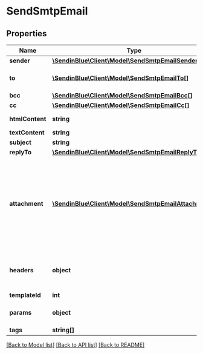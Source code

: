 # SendSmtpEmail

## Properties
Name | Type | Description | Notes
------------ | ------------- | ------------- | -------------
**sender** | [**\SendinBlue\Client\Model\SendSmtpEmailSender**](SendSmtpEmailSender.md) |  | [optional] 
**to** | [**\SendinBlue\Client\Model\SendSmtpEmailTo[]**](SendSmtpEmailTo.md) | List of email addresses and names (optional) of the recipients. For example, [{&#39;name&#39;:&#39;Jimmy&#39;, &#39;email&#39;:&#39;jimmy98@example.com&#39;}, {&#39;name&#39;:&#39;Joe&#39;, &#39;email&#39;:&#39;joe@example.com&#39;}] | 
**bcc** | [**\SendinBlue\Client\Model\SendSmtpEmailBcc[]**](SendSmtpEmailBcc.md) | List of email addresses and names (optional) of the recipients in bcc | [optional] 
**cc** | [**\SendinBlue\Client\Model\SendSmtpEmailCc[]**](SendSmtpEmailCc.md) | List of email addresses and names (optional) of the recipients in cc | [optional] 
**htmlContent** | **string** | HTML body of the message ( Mandatory if &#39;templateId&#39; is not passed, ignored if &#39;templateId&#39; is passed ) | [optional] 
**textContent** | **string** | Plain Text body of the message ( Ignored if &#39;templateId&#39; is passed ) | [optional] 
**subject** | **string** | Subject of the message. Mandatory if &#39;templateId&#39; is not passed | [optional] 
**replyTo** | [**\SendinBlue\Client\Model\SendSmtpEmailReplyTo**](SendSmtpEmailReplyTo.md) |  | [optional] 
**attachment** | [**\SendinBlue\Client\Model\SendSmtpEmailAttachment[]**](SendSmtpEmailAttachment.md) | Pass the absolute URL (no local file) or the base64 content of the attachment along with the attachment name (Mandatory if attachment content is passed). For example, [{&#39;url&#39;:&#39;https://attachment.domain.com/myAttachmentFromUrl.jpg&#39;, &#39;name&#39;:&#39;My attachment 1&#39;}, {&#39;content&#39;:&#39;base64 exmaple content&#39;, &#39;name&#39;:&#39;My attachment 2&#39;}]. Allowed extensions for attachment file: xlsx, xls, ods, docx, docm, doc, csv, pdf, txt, gif, jpg, jpeg, png, tif, tiff, rtf, bmp, cgm, css, shtml, html, htm, zip, xml, ppt, pptx, tar, ez, ics, mobi, msg, pub, eps and odt ( If &#39;templateId&#39; is passed and is in New Template Language format then only attachment url is accepted. If template is in Old template Language format, then &#39;attachment&#39; is ignored ) | [optional] 
**headers** | **object** | Pass the set of headers that shall be sent along the mail headers in the original email. &#39;sender.ip&#39; header can be set (only for dedicated ip users) to mention the IP to be used for sending transactional emails. For example, {&#39;Content-Type&#39;:&#39;text/html&#39;, &#39;charset&#39;:&#39;iso-8859-1&#39;, &#39;sender.ip&#39;:&#39;1.2.3.4&#39;} | [optional] 
**templateId** | **int** | Id of the template | [optional] 
**params** | **object** | Pass the set of attributes to customize the template. For example, {&#39;FNAME&#39;:&#39;Joe&#39;, &#39;LNAME&#39;:&#39;Doe&#39;}. It&#39;s considered only if template is in New Template Language format. | [optional] 
**tags** | **string[]** | Tag your emails to find them more easily | [optional] 

[[Back to Model list]](../../README.md#documentation-for-models) [[Back to API list]](../../README.md#documentation-for-api-endpoints) [[Back to README]](../../README.md)


